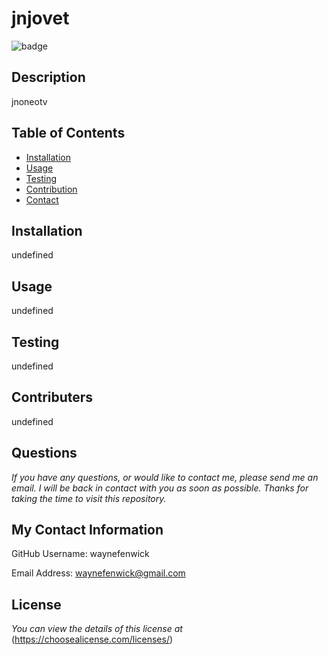 

# jnjovet

![badge](https://img.shields.io/badge/license--green.svg?style=plastic)
<br/>



## Description
jnoneotv
<br/>


## Table of Contents

 * [Installation](#installation)
 * [Usage](#usage)
 * [Testing](#testing)
 * [Contribution](#contribution)
 * [Contact](#username)



## Installation
undefined



## Usage
undefined



## Testing
undefined


## Contributers
undefined



## Questions

_If you have any questions, or would like to contact me, please send
me an email. I will be back in contact with you as soon as possible.
Thanks for taking the time to visit this repository._


## My Contact Information

GitHub Username: waynefenwick

Email Address: waynefenwick@gmail.com


## License

_You can view the details of this license at_ (https://choosealicense.com/licenses/)

